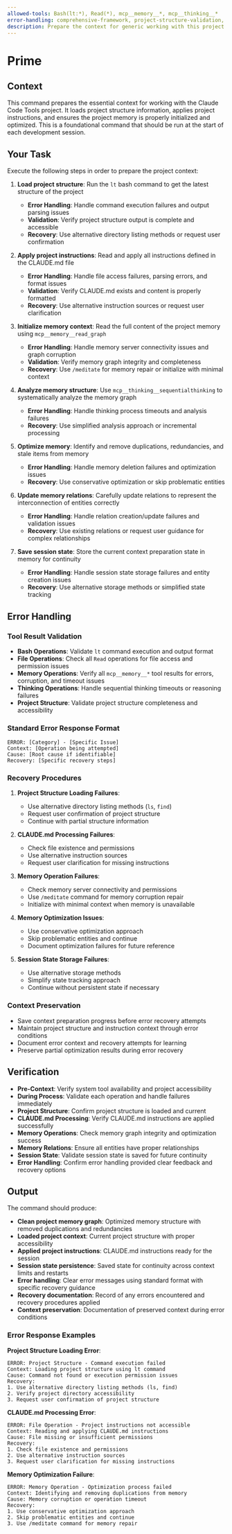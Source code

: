 ```yaml
---
allowed-tools: Bash(lt:*), Read(*), mcp__memory__*, mcp__thinking__*
error-handling: comprehensive-framework, project-structure-validation, claude-md-processing, memory-optimization-handling, context-preparation-validation, recovery-procedures
description: Prepare the context for generic working with this project.
---
```


# Prime

## Context

This command prepares the essential context for working with the Claude Code Tools project. It loads project structure information, applies project instructions, and ensures the project memory is properly initialized and optimized. This is a foundational command that should be run at the start of each development session.

## Your Task

Execute the following steps in order to prepare the project context:

1. **Load project structure**: Run the `lt` bash command to get the latest structure of the project
   - **Error Handling**: Handle command execution failures and output parsing issues
   - **Validation**: Verify project structure output is complete and accessible
   - **Recovery**: Use alternative directory listing methods or request user confirmation

2. **Apply project instructions**: Read and apply all instructions defined in the CLAUDE.md file
   - **Error Handling**: Handle file access failures, parsing errors, and format issues
   - **Validation**: Verify CLAUDE.md exists and content is properly formatted
   - **Recovery**: Use alternative instruction sources or request user clarification

3. **Initialize memory context**: Read the full content of the project memory using `mcp__memory__read_graph`
   - **Error Handling**: Handle memory server connectivity issues and graph corruption
   - **Validation**: Verify memory graph integrity and completeness
   - **Recovery**: Use `/meditate` for memory repair or initialize with minimal context

4. **Analyze memory structure**: Use `mcp__thinking__sequentialthinking` to systematically analyze the memory graph
   - **Error Handling**: Handle thinking process timeouts and analysis failures
   - **Recovery**: Use simplified analysis approach or incremental processing

5. **Optimize memory**: Identify and remove duplications, redundancies, and stale items from memory
   - **Error Handling**: Handle memory deletion failures and optimization issues
   - **Recovery**: Use conservative optimization or skip problematic entities

6. **Update memory relations**: Carefully update relations to represent the interconnection of entities correctly
   - **Error Handling**: Handle relation creation/update failures and validation issues
   - **Recovery**: Use existing relations or request user guidance for complex relationships

7. **Save session state**: Store the current context preparation state in memory for continuity
   - **Error Handling**: Handle session state storage failures and entity creation issues
   - **Recovery**: Use alternative storage methods or simplified state tracking

## Error Handling

### Tool Result Validation
- **Bash Operations**: Validate `lt` command execution and output format
- **File Operations**: Check all `Read` operations for file access and permission issues
- **Memory Operations**: Verify all `mcp__memory__*` tool results for errors, corruption, and timeout issues
- **Thinking Operations**: Handle sequential thinking timeouts or reasoning failures
- **Project Structure**: Validate project structure completeness and accessibility

### Standard Error Response Format
```
ERROR: [Category] - [Specific Issue]
Context: [Operation being attempted]
Cause: [Root cause if identifiable]
Recovery: [Specific recovery steps]
```

### Recovery Procedures
1. **Project Structure Loading Failures**:
   - Use alternative directory listing methods (`ls`, `find`)
   - Request user confirmation of project structure
   - Continue with partial structure information

2. **CLAUDE.md Processing Failures**:
   - Check file existence and permissions
   - Use alternative instruction sources
   - Request user clarification for missing instructions

3. **Memory Operation Failures**:
   - Check memory server connectivity and permissions
   - Use `/meditate` command for memory corruption repair
   - Initialize with minimal context when memory is unavailable

4. **Memory Optimization Issues**:
   - Use conservative optimization approach
   - Skip problematic entities and continue
   - Document optimization failures for future reference

5. **Session State Storage Failures**:
   - Use alternative storage methods
   - Simplify state tracking approach
   - Continue without persistent state if necessary

### Context Preservation
- Save context preparation progress before error recovery attempts
- Maintain project structure and instruction context through error conditions
- Document error context and recovery attempts for learning
- Preserve partial optimization results during error recovery

## Verification

- **Pre-Context**: Verify system tool availability and project accessibility
- **During Process**: Validate each operation and handle failures immediately
- **Project Structure**: Confirm project structure is loaded and current
- **CLAUDE.md Processing**: Verify CLAUDE.md instructions are applied successfully
- **Memory Operations**: Check memory graph integrity and optimization success
- **Memory Relations**: Ensure all entities have proper relationships
- **Session State**: Validate session state is saved for future continuity
- **Error Handling**: Confirm error handling provided clear feedback and recovery options

## Output

The command should produce:

- **Clean project memory graph**: Optimized memory structure with removed duplications and redundancies
- **Loaded project context**: Current project structure with proper accessibility
- **Applied project instructions**: CLAUDE.md instructions ready for the session
- **Session state persistence**: Saved state for continuity across context limits and restarts
- **Error handling**: Clear error messages using standard format with specific recovery guidance
- **Recovery documentation**: Record of any errors encountered and recovery procedures applied
- **Context preservation**: Documentation of preserved context during error conditions

### Error Response Examples

**Project Structure Loading Error**:
```
ERROR: Project Structure - Command execution failed
Context: Loading project structure using lt command
Cause: Command not found or execution permission issues
Recovery:
1. Use alternative directory listing methods (ls, find)
2. Verify project directory accessibility
3. Request user confirmation of project structure
```

**CLAUDE.md Processing Error**:
```
ERROR: File Operation - Project instructions not accessible
Context: Reading and applying CLAUDE.md instructions
Cause: File missing or insufficient permissions
Recovery:
1. Check file existence and permissions
2. Use alternative instruction sources
3. Request user clarification for missing instructions
```

**Memory Optimization Failure**:
```
ERROR: Memory Operation - Optimization process failed
Context: Identifying and removing duplications from memory
Cause: Memory corruption or operation timeout
Recovery:
1. Use conservative optimization approach
2. Skip problematic entities and continue
3. Use /meditate command for memory repair
```